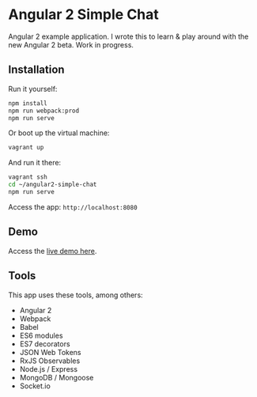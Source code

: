 # Angular 2 Simple Chat

Angular 2 example application. I wrote this to learn & play around with the new Angular 2 beta. Work in progress.

## Installation

Run it yourself:

```sh
npm install
npm run webpack:prod
npm run serve
```

Or boot up the virtual machine:

```sh
vagrant up
```

And run it there:

```sh
vagrant ssh
cd ~/angular2-simple-chat
npm run serve
```

Access the app: `http://localhost:8080`

## Demo

Access the [live demo here](http://ng2-chat.brycesteinhoff.com).

## Tools

This app uses these tools, among others:

* Angular 2
* Webpack
* Babel
* ES6 modules
* ES7 decorators
* JSON Web Tokens
* RxJS Observables
* Node.js / Express
* MongoDB / Mongoose
* Socket.io